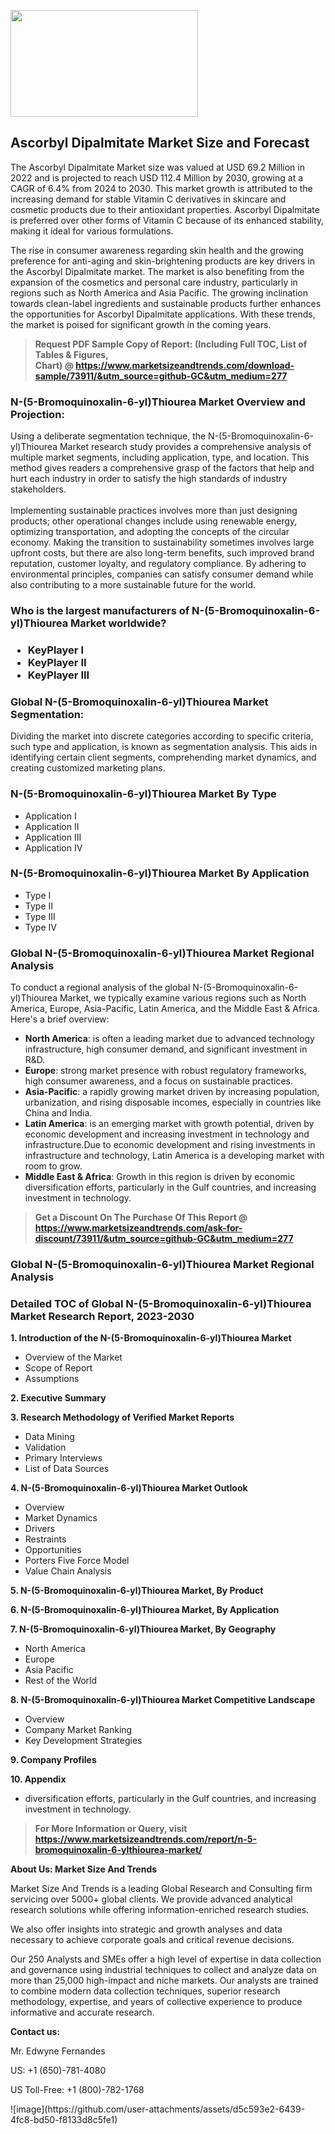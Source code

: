 <p><img class="alignnone size-medium wp-image-20088" src="https://ffe5etoiles.com/wp-content/uploads/2024/12/MST1-300x171.png" alt="" width="300" height="171" /></p><h2>Ascorbyl Dipalmitate Market Size and Forecast</h2><p>The Ascorbyl Dipalmitate Market size was valued at USD 69.2 Million in 2022 and is projected to reach USD 112.4 Million by 2030, growing at a CAGR of 6.4% from 2024 to 2030. This market growth is attributed to the increasing demand for stable Vitamin C derivatives in skincare and cosmetic products due to their antioxidant properties. Ascorbyl Dipalmitate is preferred over other forms of Vitamin C because of its enhanced stability, making it ideal for various formulations.</p><p>The rise in consumer awareness regarding skin health and the growing preference for anti-aging and skin-brightening products are key drivers in the Ascorbyl Dipalmitate market. The market is also benefiting from the expansion of the cosmetics and personal care industry, particularly in regions such as North America and Asia Pacific. The growing inclination towards clean-label ingredients and sustainable products further enhances the opportunities for Ascorbyl Dipalmitate applications. With these trends, the market is poised for significant growth in the coming years.</p></p><blockquote id="" class=""><strong>Request PDF Sample Copy of Report: (Including Full TOC, List of Tables &amp; Figures, Chart)&nbsp;@&nbsp;<strong><a href="https://www.marketsizeandtrends.com/download-sample/73911/&utm_source=github-GC&utm_medium=277" target="_blank">https://www.marketsizeandtrends.com/download-sample/73911/&utm_source=github-GC&utm_medium=277</a></strong></strong></blockquote><h3 id="" class="">N-(5-Bromoquinoxalin-6-yl)Thiourea Market&nbsp;Overview and Projection:</h3><p id="" class="">Using a deliberate segmentation technique, the N-(5-Bromoquinoxalin-6-yl)Thiourea Market research study provides a comprehensive analysis of multiple market segments, including application, type, and location. This method gives readers a comprehensive grasp of the factors that help and hurt each industry in order to satisfy the high standards of industry stakeholders. <br /> <br />Implementing sustainable practices involves more than just designing products; other operational changes include using renewable energy, optimizing transportation, and adopting the concepts of the circular economy. Making the transition to sustainability sometimes involves large upfront costs, but there are also long-term benefits, such improved brand reputation, customer loyalty, and regulatory compliance. By adhering to environmental principles, companies can satisfy consumer demand while also contributing to a more sustainable future for the world.</p><h3 id="" class="">Who is the largest manufacturers of&nbsp;N-(5-Bromoquinoxalin-6-yl)Thiourea Market worldwide?</h3><h3 class=""><p><ul><li>KeyPlayer I </li><li> KeyPlayer II </li><li> KeyPlayer III</li></ul></p></h3><h3 id="" class="">Global&nbsp;N-(5-Bromoquinoxalin-6-yl)Thiourea Market Segmentation:</h3><p id="" class="">Dividing the market into discrete categories according to specific criteria, such type and application, is known as segmentation analysis. This aids in identifying certain client segments, comprehending market dynamics, and creating customized marketing plans.</p><h3 id="" class="">N-(5-Bromoquinoxalin-6-yl)Thiourea Market&nbsp;By Type</h3><p><p><ul><li>Application I</li><li> Application II</li><li> Application III</li><li> Application IV</p></li></ul></p></p><h3 id="" class="">N-(5-Bromoquinoxalin-6-yl)Thiourea Market&nbsp;By Application</h3><p class=""><p><ul><li>Type I</li><li> Type II</li><li> Type III</li><li> Type IV</li></ul></p></p><h3 id="" class="">Global N-(5-Bromoquinoxalin-6-yl)Thiourea Market Regional Analysis</h3><p id="" class="">To conduct a regional analysis of the global N-(5-Bromoquinoxalin-6-yl)Thiourea Market, we typically examine various regions such as North America, Europe, Asia-Pacific, Latin America, and the Middle East &amp; Africa. Here's a brief overview:</p><ul><li><strong>North America</strong>: is often a leading market due to advanced technology infrastructure, high consumer demand, and significant investment in R&amp;D.</li><li><strong>Europe</strong>: strong market presence with robust regulatory frameworks, high consumer awareness, and a focus on sustainable practices.</li><li><strong>Asia-Pacific</strong>: a rapidly growing market driven by increasing population, urbanization, and rising disposable incomes, especially in countries like China and India.</li><li><strong>Latin America</strong>: is an emerging market with growth potential, driven by economic development and increasing investment in technology and infrastructure.Due to economic development and rising investments in infrastructure and technology, Latin America is a developing market with room to grow.</li><li><strong>Middle East &amp; Africa</strong>: Growth in this region is driven by economic diversification efforts, particularly in the Gulf countries, and increasing investment in technology.</li></ul><blockquote id="" class=""><strong>Get a Discount On The Purchase Of This Report @ <strong><a href="https://www.marketsizeandtrends.com/ask-for-discount/73911/&utm_source=github-GC&utm_medium=277" target="_blank">https://www.marketsizeandtrends.com/ask-for-discount/73911/&utm_source=github-GC&utm_medium=277</a></strong></strong></blockquote><h3 id="" class="">Global N-(5-Bromoquinoxalin-6-yl)Thiourea Market Regional Analysis</h3><h3 id="" class="">Detailed TOC of Global N-(5-Bromoquinoxalin-6-yl)Thiourea Market Research Report, 2023-2030</h3><p id="" class=""><strong>1. Introduction of the N-(5-Bromoquinoxalin-6-yl)Thiourea Market</strong></p><ul><li>Overview of the Market</li><li>Scope of Report</li><li>Assumptions</li></ul><p id="" class=""><strong>2. Executive Summary</strong></p><p id="" class=""><strong>3. Research Methodology of Verified Market Reports</strong></p><ul><li>Data Mining</li><li>Validation</li><li>Primary Interviews</li><li>List of Data Sources</li></ul><p id="" class=""><strong>4. N-(5-Bromoquinoxalin-6-yl)Thiourea Market Outlook</strong></p><ul><li>Overview</li><li>Market Dynamics</li><li>Drivers</li><li>Restraints</li><li>Opportunities</li><li>Porters Five Force Model</li><li>Value Chain Analysis</li></ul><p id="" class=""><strong>5. N-(5-Bromoquinoxalin-6-yl)Thiourea Market, By Product</strong></p><p id="" class=""><strong>6. N-(5-Bromoquinoxalin-6-yl)Thiourea Market, By Application</strong></p><p id="" class=""><strong>7. N-(5-Bromoquinoxalin-6-yl)Thiourea Market, By Geography</strong></p><ul><li>North America</li><li>Europe</li><li>Asia Pacific</li><li>Rest of the World</li></ul><p id="" class=""><strong>8. N-(5-Bromoquinoxalin-6-yl)Thiourea Market Competitive Landscape</strong></p><ul><li>Overview</li><li>Company Market Ranking</li><li>Key Development Strategies</li></ul><p id="" class=""><strong>9. Company Profiles</strong></p><p id="" class=""><strong>10. Appendix</strong></p><ul><li>diversification efforts, particularly in the Gulf countries, and increasing investment in technology.</li></ul><blockquote id="" class=""><strong>For More Information or Query, visit <strong><strong><a href="https://www.marketsizeandtrends.com/report/n-5-bromoquinoxalin-6-ylthiourea-market/" target="_blank">https://www.marketsizeandtrends.com/report/n-5-bromoquinoxalin-6-ylthiourea-market/</a></strong></strong></strong></blockquote><p id="" class=""><strong>About Us: Market Size And Trends</strong></p><p id="" class="">Market Size And Trends is a leading Global Research and Consulting firm servicing over 5000+ global clients. We provide advanced analytical research solutions while offering information-enriched research studies.</p><p id="" class="">We also offer insights into strategic and growth analyses and data necessary to achieve corporate goals and critical revenue decisions.</p><p id="" class="">Our 250 Analysts and SMEs offer a high level of expertise in data collection and governance using industrial techniques to collect and analyze data on more than 25,000 high-impact and niche markets. Our analysts are trained to combine modern data collection techniques, superior research methodology, expertise, and years of collective experience to produce informative and accurate research.</p><p id="" class=""><strong>Contact us:</strong></p><p id="" class="">Mr. Edwyne Fernandes</p><p id="" class="">US: +1 (650)-781-4080</p><p id="" class="">US Toll-Free: +1 (800)-782-1768</p>
![image](https://github.com/user-attachments/assets/d5c593e2-6439-4fc8-bd50-f8133d8c5fe1)
